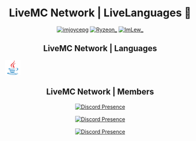 <h1 align="center"> LiveMC Network | LiveLanguages 🤠</h1>
<div align="center">
     <a href="https://twitter.com/imjoycepg" target="blank"><img src="https://img.shields.io/twitter/follow/imjoycepg?color=red&style=for-the-badge" alt="imjoycepg" /></a>
 <a href="https://twitter.com/Ryzeon_" target="blank"><img src="https://img.shields.io/twitter/follow/Ryzeon_?color=green&style=for-the-badge" alt="Ryzeon_" /></a>
<a href="https://twitter.com/ImLew_" target="blank"><img src="https://img.shields.io/twitter/follow/ImLew_?color=blue&style=for-the-badge" alt="ImLew_" /></a>

</div>

<h2 align="center"> LiveMC Network | Languages</h3>
<p align="left">
<a href="https://www.java.com" target="_blank" rel="noreferrer"> <img src="https://raw.githubusercontent.com/devicons/devicon/master/icons/java/java-original.svg" alt="java" width="40" height="40"/> </a>

<h2 align="center"> LiveMC Network | Members</h3>

<p align="center">
    <a href="https://discord.com/users/299732456037154817" target="_blank" rel="nofollow">
        <img src="https://lanyard-profile-readme.vercel.app/api/299732456037154817?&animated=true&borderRadius=30px&idleMessage=Nothing..." alt="Discord Presence" align="center">
    </a>
</p>

<p align="center">
    <a href="https://discord.com/users/411968391402749963" target="_blank" rel="nofollow">
        <img src="https://lanyard-profile-readme.vercel.app/api/411968391402749963?&animated=true&borderRadius=30px&idleMessage=Nothing..." alt="Discord Presence" align="center">
    </a>
</p>

<p align="center">
    <a href="https://discord.com/users/725086496729858151" target="_blank" rel="nofollow">
        <img src="https://lanyard-profile-readme.vercel.app/api/725086496729858151?&animated=true&borderRadius=30px&idleMessage=Nothing..." alt="Discord Presence" align="center">
    </a>
</p>
